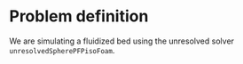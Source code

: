 # Problem definition 
We are simulating a fluidized bed using the unresolved solver `unresolvedSpherePFPisoFoam`.
